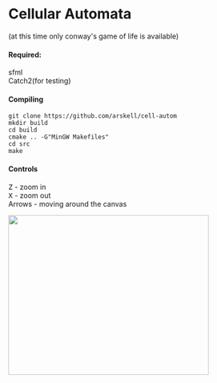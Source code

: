 # Cellular Automata

(at this time only conway's game of life is available)  
#### Required:  
sfml  
Catch2(for testing)  

#### Compiling

`git clone https://github.com/arskell/cell-autom`  
`mkdir build`  
`cd build`  
`cmake .. -G"MinGW Makefiles"`  
`cd src`  
`make`  
  
#### Controls

<kbd>Z</kbd> - zoom in  
<kbd>X</kbd> - zoom out  
Arrows - moving around the canvas  
  
<img src="https://github.com/arskell/game-of-life/blob/master/screenshot.png" width="400" height="319">
